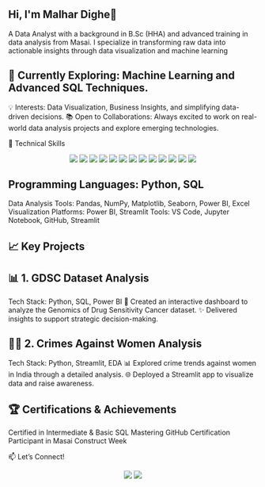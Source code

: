 
## Hi, I'm Malhar Dighe👋


A Data Analyst with a background in B.Sc (HHA) and advanced training in data analysis from Masai. I specialize in transforming raw data into actionable insights through data visualization and machine learning

## 🌱 Currently Exploring: Machine Learning and Advanced SQL Techniques.
💡 Interests: Data Visualization, Business Insights, and simplifying data-driven decisions.
📚 Open to Collaborations: Always excited to work on real-world data analysis projects and explore emerging technologies.

🚀 Technical Skills
<p align="center"> <img src="https://img.shields.io/badge/-Python-3776AB?logo=python&logoColor=white&style=for-the-badge" /> <img src="https://img.shields.io/badge/-MySQL-4479A1?logo=mysql&logoColor=white&style=for-the-badge" /> <img src="https://img.shields.io/badge/-Pandas-150458?logo=pandas&logoColor=white&style=for-the-badge" /> <img src="https://img.shields.io/badge/-NumPy-013243?logo=numpy&logoColor=white&style=for-the-badge" /> <img src="https://img.shields.io/badge/-Matplotlib-11557C?style=for-the-badge" /> <img src="https://img.shields.io/badge/-Seaborn-9A1B9A?style=for-the-badge" /> <img src="https://img.shields.io/badge/-Microsoft_Excel-217346?logo=microsoft-excel&logoColor=white&style=for-the-badge" /> <img src="https://img.shields.io/badge/-Power_BI-F2C811?logo=power-bi&logoColor=black&style=for-the-badge" /> <img src="https://img.shields.io/badge/-Streamlit-FF4B4B?logo=streamlit&logoColor=white&style=for-the-badge" /> <img src="https://img.shields.io/badge/-Machine_Learning-FF6F00?style=for-the-badge" /> <img src="https://img.shields.io/badge/-Artificial_Intelligence-0078D7?style=for-the-badge" /> <img src="https://img.shields.io/badge/-VS_Code-007ACC?logo=visual-studio-code&logoColor=white&style=for-the-badge" /> <img src="https://img.shields.io/badge/-Jupyter-F37626?logo=jupyter&logoColor=white&style=for-the-badge" /> </p>


## Programming Languages: Python, SQL
Data Analysis Tools: Pandas, NumPy, Matplotlib, Seaborn, Power BI, Excel
Visualization Platforms: Power BI, Streamlit
Tools: VS Code, Jupyter Notebook, GitHub, Streamlit

## 📈 Key Projects
## 📊 1. GDSC Dataset Analysis
Tech Stack: Python, SQL, Power BI
🧠 Created an interactive dashboard to analyze the Genomics of Drug Sensitivity Cancer dataset.
✨ Delivered insights to support strategic decision-making.

## 🧑‍⚖️ 2. Crimes Against Women Analysis
Tech Stack: Python, Streamlit, EDA
📊 Explored crime trends against women in India through a detailed analysis.
🌐 Deployed a Streamlit app to visualize data and raise awareness.

## 🏆 Certifications & Achievements
Certified in Intermediate & Basic SQL
Mastering GitHub Certification
Participant in Masai Construct Week


📫 Let’s Connect!
<p align="center"> <a href="https://www.linkedin.com/in/malhar-dighe-4a5679309/"><img src="https://img.shields.io/badge/-LinkedIn-0077B5?logo=linkedin&logoColor=white&style=for-the-badge"></a> <a href="https://www.instagram.com/mal___reynolds/"><img src="https://img.shields.io/badge/-Instagram-E4405F?logo=instagram&logoColor=white&style=for-the-badge"></a> </p>

